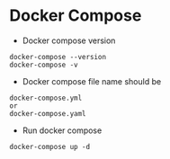 # Docker Compose
* Docker compose version
```
docker-compose --version
docker-compose -v
```
* Docker compose file name should be
```
docker-compose.yml
or
docker-compose.yaml
```
* Run docker compose
```
docker-compose up -d
```